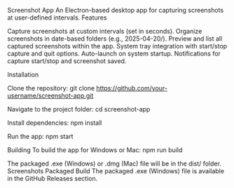 Screenshot App
An Electron-based desktop app for capturing screenshots at user-defined intervals.
Features

Capture screenshots at custom intervals (set in seconds).
Organize screenshots in date-based folders (e.g., 2025-04-20/).
Preview and list all captured screenshots within the app.
System tray integration with start/stop capture and quit options.
Auto-launch on system startup.
Notifications for capture start/stop and screenshot saved.

Installation

Clone the repository:
git clone https://github.com/your-username/screenshot-app.git


Navigate to the project folder:
cd screenshot-app


Install dependencies:
npm install


Run the app:
npm start



Building
To build the app for Windows or Mac:
npm run build

The packaged .exe (Windows) or .dmg (Mac) file will be in the dist/ folder.
Screenshots
Packaged Build
The packaged .exe (Windows) file is available in the GitHub Releases section.

